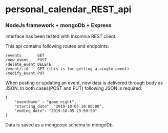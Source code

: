 # personal_calendar_REST_api

### NodeJs framework + mongoDb + Express

Interface has been tested with Insomnia REST client. 

This api contains following routes and endpoints:
````
/events       GET
/new_event    POST
/delete_event DELETE
/event/:id    GET (this is for getting a single event)
/modify_event PUT
````


When posting or updating an event, new data is delivered through body as JSON. In both cases(POST and PUT) following JSON is required:
````
{
	"eventName" : "game night",
	"starting_date": "2019-10-03 18:00:00",
	"ending_date": "2019-10-05 23:59:59"
}
````

Data is saved as a mongoose schema to mongoDb. 
